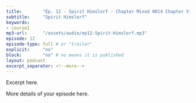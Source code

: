 ```yaml
---
title:        "Ep. 12 - Spirit Himslorf - Chapter Mixed 0014 Chapter Viii The Baptism In The Holy Spirit Distinctive Nam"
subtitle:     "Spirit Himslorf"
keywords:
- course1
mp3-url:      "/assets/audio/ep12-Spirit-Himslorf.mp3"
episode: 12
episode-type: full # or "trailer"
explicit:     "no"
block:        "no" # no means it is published
layout: podcast
excerpt_separator: <!--more-->
---
```

Excerpt here.
<!--more-->

More details of your episode here.
